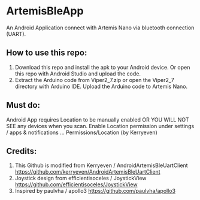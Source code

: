 # ArtemisBleApp
An Android Application connect with Artemis Nano via bluetooth connection (UART). 

## How to use this repo:
1. Download this repo and install the apk to your Android device. Or open this repo with Android Studio and upload the code. 
2. Extract the Arduino code from Viper2_7.zip or open the Viper2_7 directory with Arduino IDE. Upload the Arduino code to Artemis Nano. 

## Must do:
Android App requires Location to be manually enabled OR YOU WILL NOT SEE any devices when you scan. Enable Location permission under settings / apps & notifications ... Permissions/Location (by Kerryeven)

## Credits:
1. This Github is modified from Kerryeven / AndroidArtemisBleUartClient 
   https://github.com/kerryeven/AndroidArtemisBleUartClient
2. Joystick design from  efficientisoceles / JoystickView https://github.com/efficientisoceles/JoystickView
3. Inspired by  paulvha / apollo3  https://github.com/paulvha/apollo3
